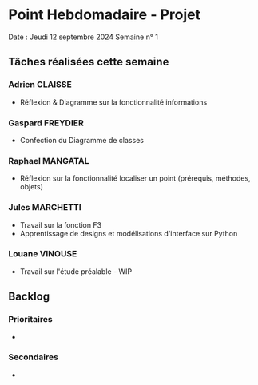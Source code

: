 # Point Hebdomadaire - Projet 

Date : Jeudi 12 septembre 2024
Semaine n° 1

## Tâches réalisées cette semaine

### Adrien CLAISSE
- Réflexion & Diagramme sur la fonctionnalité informations

### Gaspard FREYDIER 
- Confection du Diagramme de classes

### Raphael MANGATAL
- Réflexion sur la fonctionnalité localiser un point (prérequis, méthodes, objets)

### Jules MARCHETTI
- Travail sur la fonction F3
- Apprentissage de designs et modélisations d'interface sur Python

### Louane VINOUSE
- Travail sur l'étude préalable - WIP

## Backlog

### Prioritaires
- 

### Secondaires
- 
